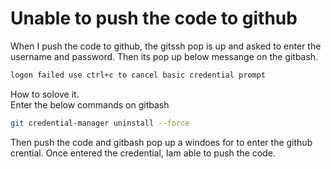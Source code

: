 # Unable to push the code to github

When I push the code to github, the gitssh pop is up and asked to enter the username and password.
Then its pop up below messange on the gitbash.  
```bash
logon failed use ctrl+c to cancel basic credential prompt
```
How to solove it.  
Enter the below commands on gitbash  

```bash
git credential-manager uninstall --force
```

Then push the code and gitbash pop up a windoes for to enter the github crential.
Once entered the credential, Iam able to push the code.


